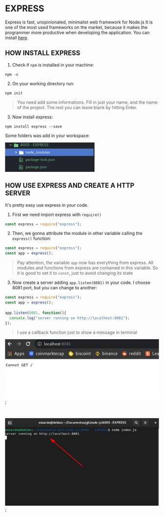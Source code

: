 # EXPRESS

Express is fast, unopinionated, minimalist web framework for Node.js
It is one of the most used frameworks on the market, because it makes the programmer more productive when developing the application.
You can install [here](https://expressjs.com/en/starter/installing.html).

## HOW INSTALL EXPRESS

1. Check if `npm` is installed in your machine:

~~~
npm -v
~~~

2. On your working directory run:

~~~
npm init
~~~

> You need add some informations. Fill in just your name, and the name of the project. The rest you can leave blank by hitting Enter.

3. Now install express:

~~~
npm install express --save
~~~

Some folders was add in your workspace:

![workspace](workspace.png)


## HOW USE EXPRESS AND CREATE A HTTP SERVER

It's pretty easy use express in your code.

1. First we need import express with `require()`

~~~javascript
const express = require("express");
~~~

2. Then, we gonna attribute the module in other variable calling the `express()` function:

~~~javascript
const express = require("express");
const app = express();
~~~

> Pay attention, the variable `app` now has everything from express. All modules and functions from express are contained in this variable. So it is good to set it to `const`, just to avoid changing its state

3. Now create a server adding `app.listen(8081)` in your code. I choose 8081 port, but you can change to another:

~~~javascript
const express = require("express");
const app = express();

app.listen(8081, function(){
  console.log("server running on http://localhost:8081");
});
~~~

> I use a callback function just to show a message in terminal

![http-express](httpserver-express.png);

<br>

![terminal](terminal-msg.png);
